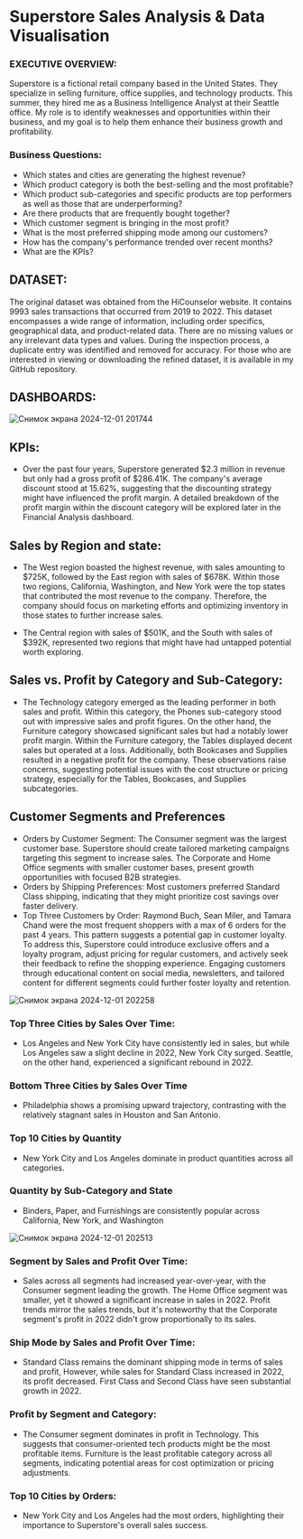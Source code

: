 # Superstore Sales Analysis & Data Visualisation

### EXECUTIVE OVERVIEW:
Superstore is a fictional retail company based in the United States. They specialize in selling furniture, office supplies, and technology products. This summer, they hired me as a Business Intelligence Analyst at their Seattle office. My role is to identify weaknesses and opportunities within their business, and my goal is to help them enhance their business growth and profitability.

### Business Questions:
- Which states and cities are generating the highest revenue?
- Which product category is both the best-selling and the most profitable?
- Which product sub-categories and specific products are top performers as well as those that are underperforming?
- Are there products that are frequently bought together?
- Which customer segment is bringing in the most profit?
- What is the most preferred shipping mode among our customers?
- How has the company's performance trended over recent months?
- What are the KPIs?

## DATASET:
The original dataset was obtained from the HiCounselor website. It contains 9993 sales transactions that occurred from 2019 to 2022. This dataset encompasses a wide range of information, including order specifics, geographical data, and product-related data. There are no missing values or any irrelevant data types and values. During the inspection process, a duplicate entry was identified and removed for accuracy. For those who are interested in viewing or downloading the refined dataset, it is available in my GitHub repository.

## DASHBOARDS:
![Снимок экрана 2024-12-01 201744](https://github.com/user-attachments/assets/cf932de9-2bc6-4890-9486-0b006108a085)

## KPIs:
- Over the past four years, Superstore generated $2.3 million in revenue but only had a gross profit of $286.41K. The company's average discount stood at 15.62%, suggesting that the discounting strategy might have influenced the profit margin. A detailed breakdown of the profit margin within the discount category will be explored later in the Financial Analysis dashboard.

## Sales by Region and state:
- The West region boasted the highest revenue, with sales amounting to $725K, followed by the East region with sales of $678K. Within those two regions, California, Washington, and New York were the top states that contributed the most revenue to the company. Therefore, the company should focus on marketing efforts and optimizing inventory in those states to further increase sales.

- The Central region with sales of $501K, and the South with sales of $392K, represented two regions that might have had untapped potential worth exploring.

## Sales vs. Profit by Category and Sub-Category:
- The Technology category emerged as the leading performer in both sales and profit. Within this category, the Phones sub-category stood out with impressive sales and profit figures. On the other hand, the Furniture category showcased significant sales but had a notably lower profit margin. Within the Furniture category, the Tables displayed decent sales but operated at a loss. Additionally, both Bookcases and Supplies resulted in a negative profit for the company. These observations raise concerns, suggesting potential issues with the cost structure or pricing strategy, especially for the Tables, Bookcases, and Supplies subcategories.


## Customer Segments and Preferences
- Orders by Customer Segment: The Consumer segment was the largest customer base. Superstore should create tailored marketing campaigns targeting this segment to increase sales. The Corporate and Home Office segments with smaller customer bases, present growth opportunities with focused B2B strategies.
- Orders by Shipping Preferences: Most customers preferred Standard Class shipping, indicating that they might prioritize cost savings over faster delivery.
- Top Three Customers by Order: Raymond Buch, Sean Miler, and Tamara Chand were the most frequent shoppers with a max of 6 orders for the past 4 years. This pattern suggests a potential gap in customer loyalty. To address this, Superstore could introduce exclusive offers and a loyalty program, adjust pricing for regular customers, and actively seek their feedback to refine the shopping experience. Engaging customers through educational content on social media, newsletters, and tailored content for different segments could further foster loyalty and retention.

![Снимок экрана 2024-12-01 202258](https://github.com/user-attachments/assets/6b691f1d-6e42-4cba-9a38-9a31193354d9)
### Top Three Cities by Sales Over Time:
- Los Angeles and New York City have consistently led in sales, but while Los Angeles saw a slight decline in 2022, New York City surged. Seattle, on the other hand, experienced a significant rebound in 2022.
### Bottom Three Cities by Sales Over Time
- Philadelphia shows a promising upward trajectory, contrasting with the relatively stagnant sales in Houston and San Antonio.
### Top 10 Cities by Quantity
- New York City and Los Angeles dominate in product quantities across all categories.
### Quantity by Sub-Category and State
- Binders, Paper, and Furnishings are consistently popular across California, New York, and Washington

![Снимок экрана 2024-12-01 202513](https://github.com/user-attachments/assets/5e0302c7-4060-45f1-bc88-32b0a3b92920)
### Segment by Sales and Profit Over Time:
- Sales across all segments had increased year-over-year, with the Consumer segment leading the growth. The Home Office segment was smaller, yet it showed a significant increase in sales in 2022. Profit trends mirror the sales trends, but it's noteworthy that the Corporate segment's profit in 2022 didn't grow proportionally to its sales.
### Ship Mode by Sales and Profit Over Time:
- Standard Class remains the dominant shipping mode in terms of sales and profit, However, while sales for Standard Class increased in 2022, its profit decreased. First Class and Second Class have seen substantial growth in 2022.
### Profit by Segment and Category:
- The Consumer segment dominates in profit in Technology. This suggests that consumer-oriented tech products might be the most profitable items. Furniture is the least profitable category across all segments, indicating potential areas for cost optimization or pricing adjustments.
### Top 10 Cities by Orders:
- New York City and Los Angeles had the most orders, highlighting their importance to Superstore's overall sales success.


















